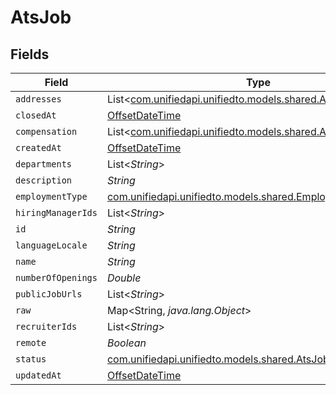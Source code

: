 # AtsJob


## Fields

| Field                                                                                                  | Type                                                                                                   | Required                                                                                               | Description                                                                                            |
| ------------------------------------------------------------------------------------------------------ | ------------------------------------------------------------------------------------------------------ | ------------------------------------------------------------------------------------------------------ | ------------------------------------------------------------------------------------------------------ |
| `addresses`                                                                                            | List<[com.unifiedapi.unifiedto.models.shared.AtsAddress](../../models/shared/AtsAddress.md)>           | :heavy_minus_sign:                                                                                     | N/A                                                                                                    |
| `closedAt`                                                                                             | [OffsetDateTime](https://docs.oracle.com/javase/8/docs/api/java/time/OffsetDateTime.html)              | :heavy_minus_sign:                                                                                     | N/A                                                                                                    |
| `compensation`                                                                                         | List<[com.unifiedapi.unifiedto.models.shared.AtsCompensation](../../models/shared/AtsCompensation.md)> | :heavy_minus_sign:                                                                                     | N/A                                                                                                    |
| `createdAt`                                                                                            | [OffsetDateTime](https://docs.oracle.com/javase/8/docs/api/java/time/OffsetDateTime.html)              | :heavy_minus_sign:                                                                                     | N/A                                                                                                    |
| `departments`                                                                                          | List<*String*>                                                                                         | :heavy_minus_sign:                                                                                     | N/A                                                                                                    |
| `description`                                                                                          | *String*                                                                                               | :heavy_minus_sign:                                                                                     | N/A                                                                                                    |
| `employmentType`                                                                                       | [com.unifiedapi.unifiedto.models.shared.EmploymentType](../../models/shared/EmploymentType.md)         | :heavy_minus_sign:                                                                                     | N/A                                                                                                    |
| `hiringManagerIds`                                                                                     | List<*String*>                                                                                         | :heavy_minus_sign:                                                                                     | N/A                                                                                                    |
| `id`                                                                                                   | *String*                                                                                               | :heavy_minus_sign:                                                                                     | N/A                                                                                                    |
| `languageLocale`                                                                                       | *String*                                                                                               | :heavy_minus_sign:                                                                                     | N/A                                                                                                    |
| `name`                                                                                                 | *String*                                                                                               | :heavy_minus_sign:                                                                                     | N/A                                                                                                    |
| `numberOfOpenings`                                                                                     | *Double*                                                                                               | :heavy_minus_sign:                                                                                     | N/A                                                                                                    |
| `publicJobUrls`                                                                                        | List<*String*>                                                                                         | :heavy_minus_sign:                                                                                     | N/A                                                                                                    |
| `raw`                                                                                                  | Map<String, *java.lang.Object*>                                                                        | :heavy_minus_sign:                                                                                     | N/A                                                                                                    |
| `recruiterIds`                                                                                         | List<*String*>                                                                                         | :heavy_minus_sign:                                                                                     | N/A                                                                                                    |
| `remote`                                                                                               | *Boolean*                                                                                              | :heavy_minus_sign:                                                                                     | N/A                                                                                                    |
| `status`                                                                                               | [com.unifiedapi.unifiedto.models.shared.AtsJobStatus](../../models/shared/AtsJobStatus.md)             | :heavy_minus_sign:                                                                                     | N/A                                                                                                    |
| `updatedAt`                                                                                            | [OffsetDateTime](https://docs.oracle.com/javase/8/docs/api/java/time/OffsetDateTime.html)              | :heavy_minus_sign:                                                                                     | N/A                                                                                                    |
